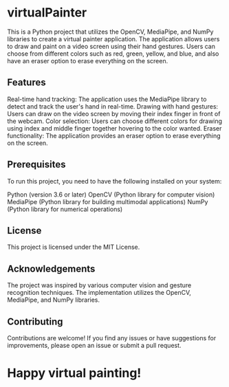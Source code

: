 # virtualPainter

This is a Python project that utilizes the OpenCV, MediaPipe, and NumPy libraries to create a virtual painter application. The application allows users to draw and paint on a video screen using their hand gestures. Users can choose from different colors such as red, green, yellow, and blue, and also have an eraser option to erase everything on the screen.

## Features
Real-time hand tracking: The application uses the MediaPipe library to detect and track the user's hand in real-time.
Drawing with hand gestures: Users can draw on the video screen by moving their index finger in front of the webcam.
Color selection: Users can choose different colors for drawing using index and middle finger together hovering to the color wanted.
Eraser functionality: The application provides an eraser option to erase everything on the screen.

## Prerequisites
To run this project, you need to have the following installed on your system:

Python (version 3.6 or later)
OpenCV (Python library for computer vision)
MediaPipe (Python library for building multimodal applications)
NumPy (Python library for numerical operations)


## License
This project is licensed under the MIT License.

## Acknowledgements
The project was inspired by various computer vision and gesture recognition techniques.
The implementation utilizes the OpenCV, MediaPipe, and NumPy libraries.


## Contributing
Contributions are welcome! If you find any issues or have suggestions for improvements, please open an issue or submit a pull request.



# Happy virtual painting!

